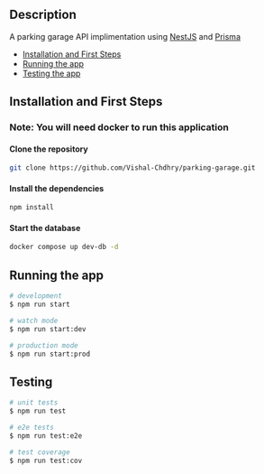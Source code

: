 ## Description
A parking garage API implimentation using [NestJS](https://github.com/nestjs/nest) and [Prisma](https://www.prisma.io/)


- [Installation and First Steps](#installation-and-first-steps)
- [Running the app](#running-the-app)
- [Testing the app](#testing)
## Installation and First Steps

### Note: You will need docker to run this application
#### Clone the repository
```bash
git clone https://github.com/Vishal-Chdhry/parking-garage.git
```

#### Install the dependencies
```bash
npm install
```

#### Start the database
```bash
docker compose up dev-db -d
```

## Running the app

```bash
# development
$ npm run start

# watch mode
$ npm run start:dev

# production mode
$ npm run start:prod
```

## Testing

```bash
# unit tests
$ npm run test

# e2e tests
$ npm run test:e2e

# test coverage
$ npm run test:cov
```